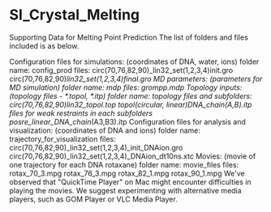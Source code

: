 # SI_Crystal_Melting
Supporting Data for Melting Point Prediction
The list of folders and files included is as below.

Configuration files for simulations: (coordinates of DNA, water, ions)
folder name: config_prod
files: circ(70,76,82,90)_lin32_set(1,2,3,4)init.gro circ(70,76,82,90)_lin32_set(1,2,3,4)final.gro
MD parameters: (parameters for MD simulation)
folder name: mdp
files: grompp.mdp
Topology inputs: (topology files - *.topol, *.itp)
folder name: topology
files and subfolders: circ(70,76,82,90)lin32_topol.top topol(circular, linear)DNA_chain(A,B).itp
files for weak restraints in each subfolders posre_linear_DNA_chain_(A3,B3).itp
Configuration files for analysis and visualization: (coordinates of DNA and ions)
folder name: trajectory_for_visualization
files: circ(70,76,82,90)_lin32_set(1,2,3,4)_init_DNAion.gro circ(70,76,82,90)_lin32_set(1,2,3,4)_DNAion_dt10ns.xtc
Movies: (movie of one trajectory for each DNA rotaxane)
folder name: movie_files
files: rotax_70_3.mpg rotax_76_3.mpg rotax_82_1.mpg rotax_90_1.mpg
We've observed that "QuickTime Player" on Mac might encounter difficulties in playing the movies. We suggest experimenting with alternative media players, such as GOM Player or VLC Media Player.
